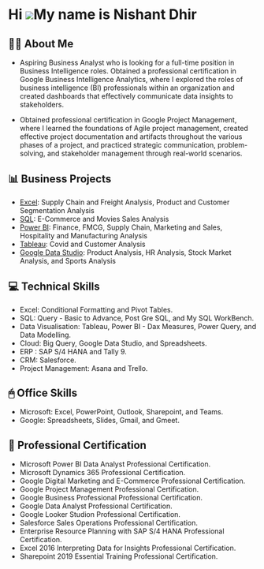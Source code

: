 Hi ![](https://user-images.githubusercontent.com/18350557/176309783-0785949b-9127-417c-8b55-ab5a4333674e.gif)My name is Nishant Dhir
===================================================================================================================================

## ✍🏻 About Me 

- Aspiring Business Analyst who is looking for a full-time position in Business Intelligence roles. Obtained a professional certification in Google Business Intelligence Analytics, where I explored the roles of business intelligence (BI) professionals within an organization and created dashboards that effectively communicate data insights to stakeholders.

- Obtained professional certification in Google Project Management, where I learned the foundations of Agile project management, created effective project documentation and artifacts throughout the various phases of a project, and practiced strategic communication, problem-solving, and stakeholder management through real-world scenarios.

## 📊 Business Projects

- [Excel]([https://github.com/NishantDhir/Excel-Projects]): Supply Chain and Freight Analysis, Product and Customer Segmentation Analysis
- [SQL]([https://github.com/NishantDhir/SQL-Projects]): E-Commerce and Movies Sales Analysis
- [Power BI]([https://github.com/NishantDhir/Power-BI-Projects]): Finance, FMCG, Supply Chain, Marketing and Sales, Hospitality and Manufacturing Analysis
- [Tableau]([https://github.com/NishantDhir/Tablaeu-Projects]): Covid and Customer Analysis
- [Google Data Studio]([https://github.com/NishantDhir/Google-Data-Studio-Projects]): Product Analysis, HR Analysis, Stock Market Analysis, and Sports Analysis


## 💻 Technical Skills 

- Excel: Conditional Formatting and Pivot Tables.
- SQL: Query - Basic to Advance, Post Gre SQL, and My SQL WorkBench.
- Data Visualisation: Tableau, Power BI - Dax Measures, Power Query, and Data Modelling.
- Cloud: Big Query, Google Data Studio, and Spreadsheets.
- ERP : SAP S/4 HANA and Tally 9.
- CRM: Salesforce.
- Project Management: Asana and Trello. 

## 🖱 Office Skills 

- Microsoft: Excel, PowerPoint, Outlook, Sharepoint, and Teams.
- Google: Spreadsheets, Slides, Gmail, and Gmeet.

## 📃 Professional Certification 

- Microsoft Power BI Data Analyst Professional Certification.
- Microsoft Dynamics 365 Professional Certification.
- Google Digital Marketing and E-Commerce Professional Certification.
- Google Project Management Professional Certification.
- Google Business Professional Professional Certification.
- Google Data Analyst Professional Certification.
- Google Looker Studion Professional Certification.
- Salesforce Sales Operations Professional Certification.
- Enterprise Resource Planning with SAP S/4 HANA Professional Certification.
- Excel 2016 Interpreting Data for Insights Professional Certification.
- Sharepoint 2019 Essential Training Professional Certification. 
